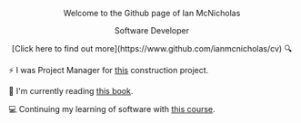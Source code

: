 <p align="center">Welcome to the Github page of Ian McNicholas<p>

<p align="center">Software Developer<p>
<p align="center">[Click here to find out more](https://www.github.com/ianmcnicholas/cv) 🔍<p>
  
  
⚡ I was Project Manager for [this](https://user-images.githubusercontent.com/75983723/118269844-1d636480-b4b7-11eb-9ef1-7033c0a85b42.jpeg) construction project.

📖 I'm currently reading [this book](https://github.com/ianmcnicholas/ianmcnicholas/assets/75983723/5cf48a3d-df31-4792-bd56-819c1a025a62).

💻 Continuing my learning of software with [this course](https://www.udemy.com/course/java-the-complete-java-developer-course/learn/lecture/3909250?start=255#overview](https://www.udemy.com/course/certified-kubernetes-application-developer/)).
